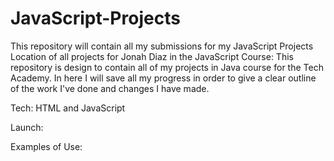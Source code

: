 # JavaScript-Projects
This repository will contain all my submissions for my JavaScript Projects
Location of all projects for Jonah Diaz in the JavaScript Course: This repository is design to contain all of my projects in Java course for the Tech Academy. In here I will save all my progress in order to give a clear outline of the work I've done and changes I have made.

Tech: HTML and JavaScript

Launch:

Examples of Use:

